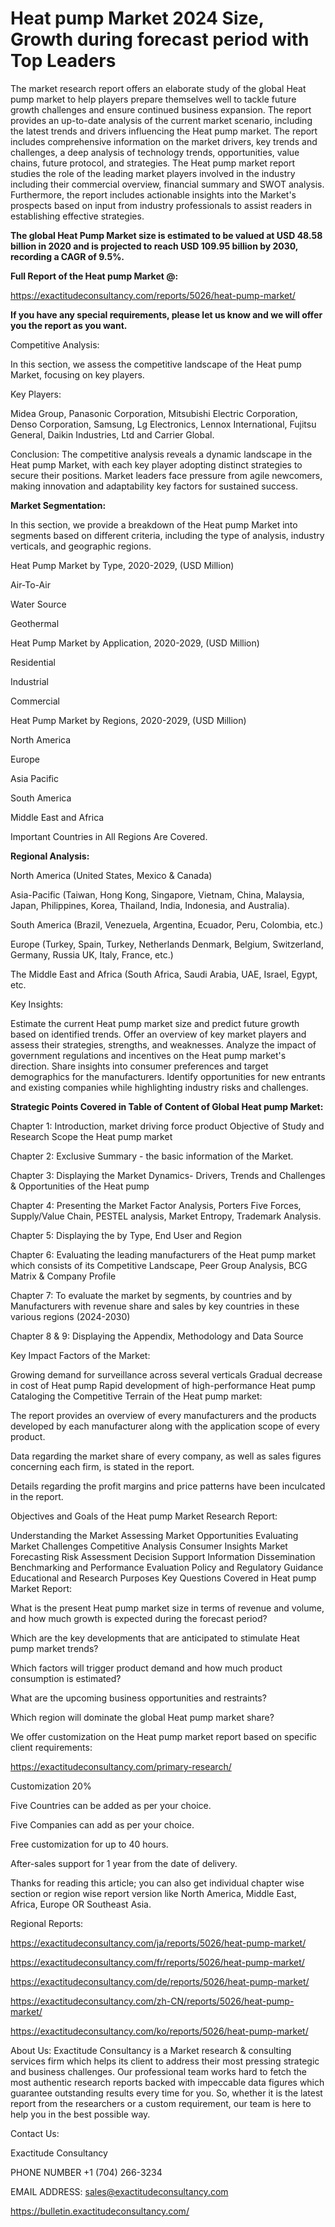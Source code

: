 # Heat pump Market 2024 Size, Growth during forecast period with Top Leaders

The market research report offers an elaborate study of the global Heat pump market to help players prepare themselves well to tackle future growth challenges and ensure continued business expansion. The report provides an up-to-date analysis of the current market scenario, including the latest trends and drivers influencing the Heat pump market. The report includes comprehensive information on the market drivers, key trends and challenges, a deep analysis of technology trends, opportunities, value chains, future protocol, and strategies. The Heat pump market report studies the role of the leading market players involved in the industry including their commercial overview, financial summary and SWOT analysis. Furthermore, the report includes actionable insights into the Market's prospects based on input from industry professionals to assist readers in establishing effective strategies.

**The global Heat Pump Market size is estimated to be valued at USD 48.58 billion in 2020 and is projected to reach USD 109.95 billion by 2030, recording a CAGR of 9.5%.**

**Full Report of the Heat pump Market @:**

https://exactitudeconsultancy.com/reports/5026/heat-pump-market/

**If you have any special requirements, please let us know and we will offer you the report as you want.**

Competitive Analysis:

In this section, we assess the competitive landscape of the Heat pump Market, focusing on key players.

Key Players:

Midea Group, Panasonic Corporation, Mitsubishi Electric Corporation, Denso Corporation, Samsung, Lg Electronics, Lennox International, Fujitsu General, Daikin Industries, Ltd and Carrier Global.

Conclusion: The competitive analysis reveals a dynamic landscape in the Heat pump Market, with each key player adopting distinct strategies to secure their positions. Market leaders face pressure from agile newcomers, making innovation and adaptability key factors for sustained success.

**Market Segmentation:**

In this section, we provide a breakdown of the Heat pump Market into segments based on different criteria, including the type of analysis, industry verticals, and geographic regions.

Heat Pump Market by Type, 2020-2029, (USD Million)

Air-To-Air

Water Source

Geothermal

Heat Pump Market by Application, 2020-2029, (USD Million)

Residential

Industrial

Commercial

Heat Pump Market by Regions, 2020-2029, (USD Million)

North America

Europe

Asia Pacific

South America

Middle East and Africa

Important Countries in All Regions Are Covered.

**Regional Analysis:**

North America (United States, Mexico & Canada)

Asia-Pacific (Taiwan, Hong Kong, Singapore, Vietnam, China, Malaysia, Japan, Philippines, Korea, Thailand, India, Indonesia, and Australia).

South America (Brazil, Venezuela, Argentina, Ecuador, Peru, Colombia, etc.)

Europe (Turkey, Spain, Turkey, Netherlands Denmark, Belgium, Switzerland, Germany, Russia UK, Italy, France, etc.)

The Middle East and Africa (South Africa, Saudi Arabia, UAE, Israel, Egypt, etc.

Key Insights:

Estimate the current Heat pump market size and predict future growth based on identified trends.
Offer an overview of key market players and assess their strategies, strengths, and weaknesses.
Analyze the impact of government regulations and incentives on the Heat pump market's direction.
Share insights into consumer preferences and target demographics for the manufacturers.
Identify opportunities for new entrants and existing companies while highlighting industry risks and challenges.

**Strategic Points Covered in Table of Content of Global Heat pump Market:**

Chapter 1: Introduction, market driving force product Objective of Study and Research Scope the Heat pump market

Chapter 2: Exclusive Summary - the basic information of the Market.

Chapter 3: Displaying the Market Dynamics- Drivers, Trends and Challenges & Opportunities of the Heat pump

Chapter 4: Presenting the Market Factor Analysis, Porters Five Forces, Supply/Value Chain, PESTEL analysis, Market Entropy, Trademark Analysis.

Chapter 5: Displaying the by Type, End User and Region

Chapter 6: Evaluating the leading manufacturers of the Heat pump market which consists of its Competitive Landscape, Peer Group Analysis, BCG Matrix & Company Profile

Chapter 7: To evaluate the market by segments, by countries and by Manufacturers with revenue share and sales by key countries in these various regions (2024-2030)

Chapter 8 & 9: Displaying the Appendix, Methodology and Data Source

Key Impact Factors of the Market:

Growing demand for surveillance across several verticals
Gradual decrease in cost of Heat pump
Rapid development of high-performance Heat pump
Cataloging the Competitive Terrain of the Heat pump market:

The report provides an overview of every manufacturers and the products developed by each manufacturer along with the application scope of every product.

Data regarding the market share of every company, as well as sales figures concerning each firm, is stated in the report.

Details regarding the profit margins and price patterns have been inculcated in the report.

Objectives and Goals of the Heat pump Market Research Report:

Understanding the Market
Assessing Market Opportunities
Evaluating Market Challenges
Competitive Analysis
Consumer Insights
Market Forecasting
Risk Assessment
Decision Support
Information Dissemination
Benchmarking and Performance Evaluation
Policy and Regulatory Guidance
Educational and Research Purposes
Key Questions Covered in Heat pump Market Report:

What is the present Heat pump market size in terms of revenue and volume, and how much growth is expected during the forecast period?

Which are the key developments that are anticipated to stimulate Heat pump market trends?

Which factors will trigger product demand and how much product consumption is estimated?

What are the upcoming business opportunities and restraints?

Which region will dominate the global Heat pump market share?

We offer customization on the Heat pump market report based on specific client requirements:

https://exactitudeconsultancy.com/primary-research/

Customization 20%

Five Countries can be added as per your choice.

Five Companies can add as per your choice.

Free customization for up to 40 hours.

After-sales support for 1 year from the date of delivery.

Thanks for reading this article; you can also get individual chapter wise section or region wise report version like North America, Middle East, Africa, Europe OR Southeast Asia.

Regional Reports:

https://exactitudeconsultancy.com/ja/reports/5026/heat-pump-market/

https://exactitudeconsultancy.com/fr/reports/5026/heat-pump-market/

https://exactitudeconsultancy.com/de/reports/5026/heat-pump-market/

https://exactitudeconsultancy.com/zh-CN/reports/5026/heat-pump-market/

https://exactitudeconsultancy.com/ko/reports/5026/heat-pump-market/

About Us:
Exactitude Consultancy is a Market research & consulting services firm which helps its client to address their most pressing strategic and business challenges. Our professional team works hard to fetch the most authentic research reports backed with impeccable data figures which guarantee outstanding results every time for you. So, whether it is the latest report from the researchers or a custom requirement, our team is here to help you in the best possible way.

Contact Us:

Exactitude Consultancy

PHONE NUMBER +1 (704) 266-3234

EMAIL ADDRESS: sales@exactitudeconsultancy.com

https://bulletin.exactitudeconsultancy.com/
